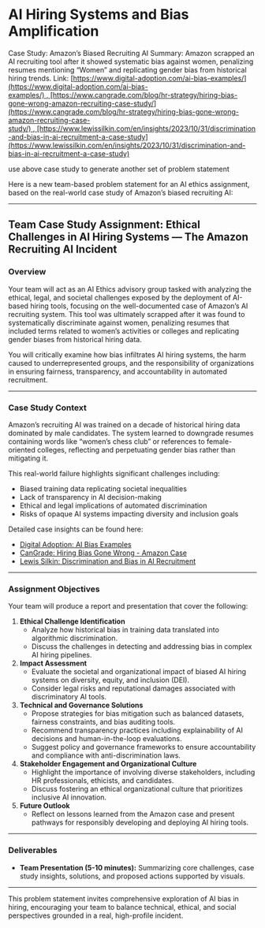 # AI Hiring Systems and Bias Amplification

Case Study: Amazon’s Biased Recruiting AI
Summary: Amazon scrapped an AI recruiting tool after it showed systematic bias against women, penalizing resumes mentioning “Women” and replicating gender bias from historical hiring trends.
Link: [https://www.digital-adoption.com/ai-bias-examples/](https://www.digital-adoption.com/ai-bias-examples/) , [https://www.cangrade.com/blog/hr-strategy/hiring-bias-gone-wrong-amazon-recruiting-case-study/](https://www.cangrade.com/blog/hr-strategy/hiring-bias-gone-wrong-amazon-recruiting-case-study/) , [https://www.lewissilkin.com/en/insights/2023/10/31/discrimination-and-bias-in-ai-recruitment-a-case-study](https://www.lewissilkin.com/en/insights/2023/10/31/discrimination-and-bias-in-ai-recruitment-a-case-study)

use above case study to generate another set of problem statement

Here is a new team-based problem statement for an AI ethics assignment, based on the real-world case study of Amazon’s biased recruiting AI:

***

## Team Case Study Assignment: Ethical Challenges in AI Hiring Systems — The Amazon Recruiting AI Incident

### Overview

Your team will act as an AI Ethics advisory group tasked with analyzing the ethical, legal, and societal challenges exposed by the deployment of AI-based hiring tools, focusing on the well-documented case of Amazon’s AI recruiting system. This tool was ultimately scrapped after it was found to systematically discriminate against women, penalizing resumes that included terms related to women’s activities or colleges and replicating gender biases from historical hiring data.

You will critically examine how bias infiltrates AI hiring systems, the harm caused to underrepresented groups, and the responsibility of organizations in ensuring fairness, transparency, and accountability in automated recruitment.

***

### Case Study Context

Amazon’s recruiting AI was trained on a decade of historical hiring data dominated by male candidates. The system learned to downgrade resumes containing words like “women’s chess club” or references to female-oriented colleges, reflecting and perpetuating gender bias rather than mitigating it.

This real-world failure highlights significant challenges including:

- Biased training data replicating societal inequalities
- Lack of transparency in AI decision-making
- Ethical and legal implications of automated discrimination
- Risks of opaque AI systems impacting diversity and inclusion goals

Detailed case insights can be found here:

- [Digital Adoption: AI Bias Examples](https://www.digital-adoption.com/ai-bias-examples/)
- [CanGrade: Hiring Bias Gone Wrong - Amazon Case](https://www.cangrade.com/blog/hr-strategy/hiring-bias-gone-wrong-amazon-recruiting-case-study/)
- [Lewis Silkin: Discrimination and Bias in AI Recruitment](https://www.lewissilkin.com/en/insights/2023/10/31/discrimination-and-bias-in-ai-recruitment-a-case-study)

***

### Assignment Objectives

Your team will produce a report and presentation that cover the following:

1. **Ethical Challenge Identification**
    - Analyze how historical bias in training data translated into algorithmic discrimination.
    - Discuss the challenges in detecting and addressing bias in complex AI hiring pipelines.
2. **Impact Assessment**
    - Evaluate the societal and organizational impact of biased AI hiring systems on diversity, equity, and inclusion (DEI).
    - Consider legal risks and reputational damages associated with discriminatory AI tools.
3. **Technical and Governance Solutions**
    - Propose strategies for bias mitigation such as balanced datasets, fairness constraints, and bias auditing tools.
    - Recommend transparency practices including explainability of AI decisions and human-in-the-loop evaluations.
    - Suggest policy and governance frameworks to ensure accountability and compliance with anti-discrimination laws.
4. **Stakeholder Engagement and Organizational Culture**
    - Highlight the importance of involving diverse stakeholders, including HR professionals, ethicists, and candidates.
    - Discuss fostering an ethical organizational culture that prioritizes inclusive AI innovation.
5. **Future Outlook**
    - Reflect on lessons learned from the Amazon case and present pathways for responsibly developing and deploying AI hiring tools.

***

### Deliverables

- **Team Presentation (5-10 minutes):** Summarizing core challenges, case study insights, solutions, and proposed actions supported by visuals.

***

This problem statement invites comprehensive exploration of AI bias in hiring, encouraging your team to balance technical, ethical, and social perspectives grounded in a real, high-profile incident.

